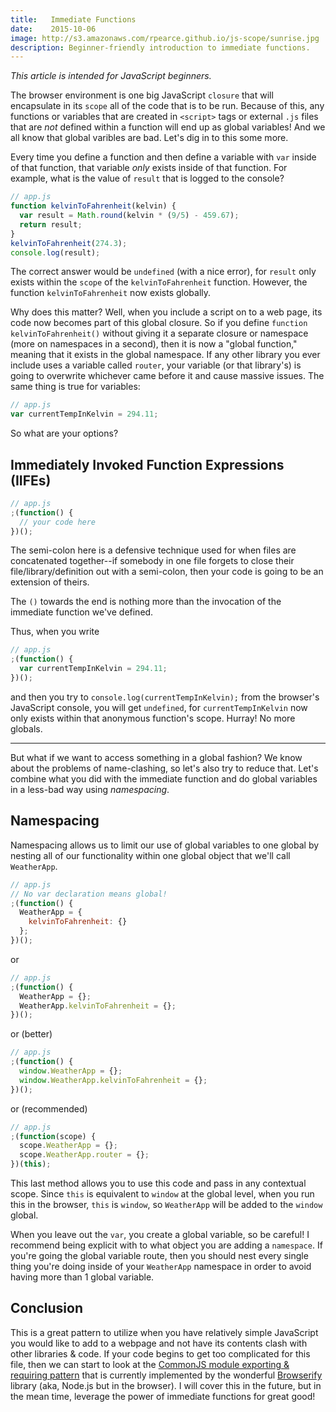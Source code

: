 ```yaml
---
title:   Immediate Functions
date:    2015-10-06
image: http://s3.amazonaws.com/rpearce.github.io/js-scope/sunrise.jpg
description: Beginner-friendly introduction to immediate functions.
---
```


_This article is intended for JavaScript beginners._

The browser environment is one big JavaScript `closure` that will encapsulate in its `scope` all of the code that is to be run. Because of this, any functions or variables that are created in `<script>` tags or external `.js` files that are _not_ defined within a function will end up as global variables! And we all know that global varibles are bad. Let's dig in to this some more.

Every time you define a function and then define a variable with `var` inside of that function, that variable _only_ exists inside of that function.
For example, what is the value of `result` that is logged to the console?

```js
// app.js
function kelvinToFahrenheit(kelvin) {
  var result = Math.round(kelvin * (9/5) - 459.67);
  return result;
}
kelvinToFahrenheit(274.3);
console.log(result);
```

The correct answer would be `undefined` (with a nice error), for `result` only exists within the `scope` of the `kelvinToFahrenheit` function. However, the function `kelvinToFahrenheit` now exists globally.

Why does this matter? Well, when you include a script on to a web page, its code now becomes part of this global closure. So if you define `function kelvinToFahrenheit()` without giving it a separate closure or namespace (more on namespaces in a second), then it is now a "global function," meaning that it exists in the global namespace. If any other library you ever include uses a variable called `router`, your variable (or that library's) is going to overwrite whichever came before it and cause massive issues. The same thing is true for variables:

```js
// app.js
var currentTempInKelvin = 294.11;
```

So what are your options?

## Immediately Invoked Function Expressions (IIFEs)

```js
// app.js
;(function() {
  // your code here
})();
```

The semi-colon here is a defensive technique used for when files are concatenated together--if somebody in one file forgets to close their file/library/definition out with a semi-colon, then your code is going to be an extension of theirs.

The `()` towards the end is nothing more than the invocation of the immediate function we've defined.

Thus, when you write

```js
// app.js
;(function() {
  var currentTempInKelvin = 294.11;
})();
```

and then you try to `console.log(currentTempInKelvin);` from the browser's JavaScript console, you will get `undefined`, for `currentTempInKelvin` now only exists within that anonymous function's scope. Hurray! No more globals.

* * *

But what if we want to access something in a global fashion? We know about the problems of name-clashing, so let's also try to reduce that. Let's combine what you did with the immediate function and do global variables in a less-bad way using _namespacing_.

## Namespacing

Namespacing allows us to limit our use of global variables to one global
by nesting all of our functionality within one global object that we'll
call `WeatherApp`.

```js
// app.js
// No var declaration means global!
;(function() {
  WeatherApp = {
    kelvinToFahrenheit: {}
  };
})();
```

or

```js
// app.js
;(function() {
  WeatherApp = {};
  WeatherApp.kelvinToFahrenheit = {};
})();
```

or (better)

```js
// app.js
;(function() {
  window.WeatherApp = {};
  window.WeatherApp.kelvinToFahrenheit = {};
})();
```

or (recommended)

```js
// app.js
;(function(scope) {
  scope.WeatherApp = {};
  scope.WeatherApp.router = {};
})(this);
```

This last method allows you to use this code and pass in any contextual scope. Since `this` is equivalent to `window` at the global level, when you run this in the browser, `this` is `window`, so `WeatherApp` will be added to the `window` global.

When you leave out the `var`, you create a global variable, so be careful! I recommend being explicit with to what object you are adding a `namespace`. If you're going the global variable route, then you should nest every single thing you're doing inside of your `WeatherApp` namespace in order to avoid having more than 1 global variable.

## Conclusion
This is a great pattern to utilize when you have relatively simple
JavaScript you would like to add to a webpage and not have its contents
clash with other libraries & code. If your code begins to get too
complicated for this file, then we can start to look at the [CommonJS
module exporting & requiring pattern](http://wiki.commonjs.org/wiki/Modules/1.1) that is currently implemented by the
wonderful [Browserify](http://browserify.org) library (aka, Node.js but in the browser). I will cover this in the future, but in the
mean time, leverage the power of immediate functions for great good!
